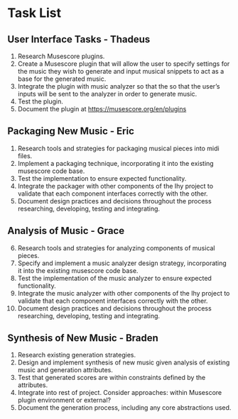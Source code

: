 # Task List

## User Interface Tasks - Thadeus
1. Research Musescore plugins.
2. Create a Musescore plugin that will allow the user to specify settings for the music they wish to generate and input musical snippets to act as a base for the generated music.
3. Integrate the plugin with music analyzer so that the so that the user’s inputs will be sent to the analyzer in order to generate music. 
4. Test the plugin.
5. Document the plugin at https://musescore.org/en/plugins 

## Packaging New Music - Eric
1. Research tools and strategies for packaging musical pieces into midi files.
2. Implement a packaging technique, incorporating it into the existing musescore code base.
3. Test the implementation to ensure expected functionality.
4. Integrate the packager with other components of the Ihy project to validate that each component interfaces correctly with the other.
5. Document design practices and decisions throughout the process researching, developing, testing and integrating.

## Analysis of Music - Grace
6. Research tools and strategies for analyzing components of musical pieces.
7. Specify and implement a music analyzer design strategy, incorporating it into the existing musescore code base.
8. Test the implementation of the music analyzer to ensure expected functionality.
9. Integrate the music analyzer with other components of the Ihy project to validate that each component interfaces correctly with the other.
10.	Document design practices and decisions throughout the process researching, developing, testing and integrating.

## Synthesis of New Music - Braden
1. Research existing generation strategies.
2. Design and implement synthesis of new music given analysis of existing music and generation attributes.
3. Test that generated scores are within constraints defined by the attributes.
4. Integrate into rest of project. Consider approaches: within Musescore plugin environment or external?
5. Document the generation process, including any core abstractions used. 
